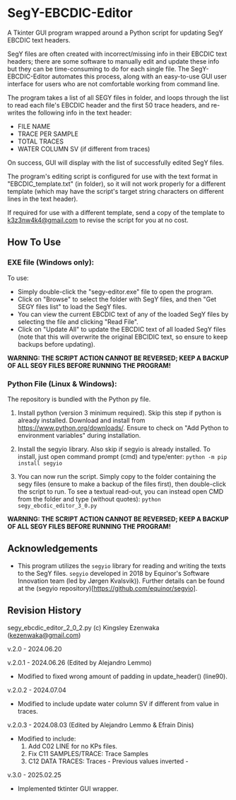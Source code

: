 # SegY-EBCDIC-Editor

A Tkinter GUI program wrapped around a Python script for updating SegY EBCDIC text headers.

SegY files are often created with incorrect/missing info in their EBCDIC text headers; there are some software to manually edit and update these info but they can be time-consuming to do for each single file. The SegY-EBCDIC-Editor automates this process, along with an easy-to-use GUI user interface for users who are not comfortable working from command line.

The program takes a list of all SEGY files in folder, and loops through the list to read each file's EBCDIC header and the first 50 trace headers, and re-writes the following info in the text header:
- FILE NAME
- TRACE PER SAMPLE
- TOTAL TRACES
- WATER COLUMN SV (if different from traces)

On success, GUI will display with the list of successfully edited SegY files.

The program's editing script is configured for use with the text format in "EBCDIC_template.txt" (in folder), so it will not work properly for a different template (which may have the script's target string characters on different lines in the text header).

If required for use with a different template, send a copy of the template to k3z3nw4k4@gmail.com to revise the script for you at no cost.

## How To Use

### EXE file (Windows only):

To use:
- Simply double-click the "segy-editor.exe" file to open the program.
- Click on "Browse" to select the folder with SegY files, and then "Get SEGY files list" to load the SegY files.
- You can view the current EBCDIC text of any of the loaded SegY files by selecting the file and clicking "Read File".
- Click on "Update All" to update the EBCDIC text of all loaded SegY files (note that this will overwrite the original EBCIDIC text, so ensure to keep backups before updating).

**WARNING: THE SCRIPT ACTION CANNOT BE REVERSED; KEEP A BACKUP OF ALL SEGY FILES BEFORE RUNNING THE PROGRAM!**

### Python File (Linux & Windows):

The repository is bundled with the Python py file.

1. Install python (version 3 minimum required). Skip this step if python is already installed. Download and install from https://www.python.org/downloads/. Ensure to check on "Add Python to environment variables" during installation.

2. Install the segyio library. Also skip if segyio is already installed. To install, just open command prompt (cmd) and type/enter: `python -m pip install segyio`

3. You can now run the script. Simply copy to the folder containing the segy files (ensure to make a backup of the files first), then double-click the script to run. To see a textual read-out, you can instead open CMD from the folder and type (without quotes): `python segy_ebcdic_editor_3_0.py`

**WARNING: THE SCRIPT ACTION CANNOT BE REVERSED; KEEP A BACKUP OF ALL SEGY FILES BEFORE RUNNING THE PROGRAM!**

## Acknowledgements

- This program utilizes the `segyio` library for reading and writing the texts to the SegY files. `segyio` developed in 2018 by Equinor's Software Innovation team (led by Jørgen Kvalsvik)). Further details can be found at the (segyio repository)[https://github.com/equinor/segyio].


## Revision History

segy_ebcdic_editor_2_0_2.py
(c) Kingsley Ezenwaka (kezenwaka@gmail.com)

v.2.0 - 2024.06.20

v.2.0.1 - 2024.06.26 (Edited by Alejandro Lemmo)
- Modified to fixed wrong amount of padding in update_header() (line90).
	
v.2.0.2 - 2024.07.04
- Modified to include update water column SV if different from value in traces.

v.2.0.3 - 2024.08.03 (Edited by Alejandro Lemmo & Efrain Dinis)
- Modified to include: 
	1. Add C02 LINE for no KPs files. 
	2. Fix C11 SAMPLES/TRACE: Trace Samples  
	3. C12 DATA TRACES: Traces - Previous values inverted -

v.3.0 - 2025.02.25
- Implemented tktinter GUI wrapper.